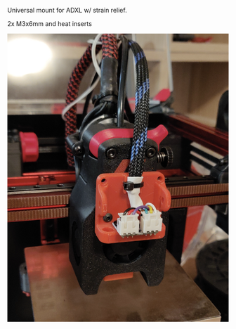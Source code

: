 Universal mount for ADXL w/ strain relief.

2x M3x6mm and heat inserts

![PIC](universal_ADXL_mount.png)
